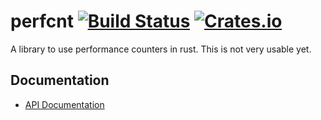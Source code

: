 # perfcnt [![Build Status](https://travis-ci.org/gz/rust-perfcnt.svg)](https://travis-ci.org/gz/rust-perfcnt) [![Crates.io](https://img.shields.io/crates/v/perfcnt.svg)](https://crates.io/crates/perfcnt)

A library to use performance counters in rust. This is not very usable yet.

## Documentation
* [API Documentation](http://gz.github.io/rust-perfcnt/perfcnt/)